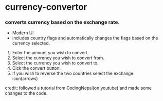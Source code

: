 # currency-convertor
### converts currency based on the exchange rate.
* Modern UI
* includes country flags and automatically changes the flags based on the currency selected.

1. Enter the amount you wish to convert.
2. Select the currency you wish to convert from.
3. Select the currency you wish to convert to.
4. Cick the convert button.
5. If you wish to reverse the two countries select the exchange icon(arrows) 

credit: followed a tutorial from CodingNepal(on youtube) and made some changes to the code.
